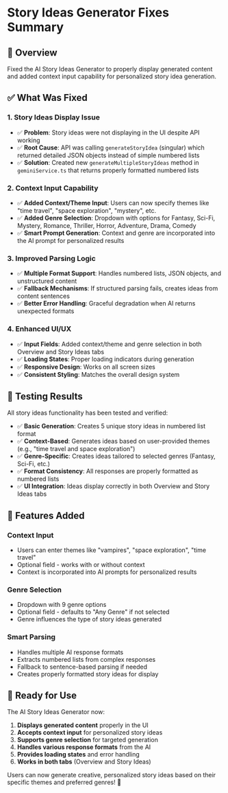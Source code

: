 # Story Ideas Generator Fixes Summary

## 🎯 Overview
Fixed the AI Story Ideas Generator to properly display generated content and added context input capability for personalized story idea generation.

## ✅ What Was Fixed

### 1. **Story Ideas Display Issue**
- ✅ **Problem**: Story ideas were not displaying in the UI despite API working
- ✅ **Root Cause**: API was calling `generateStoryIdea` (singular) which returned detailed JSON objects instead of simple numbered lists
- ✅ **Solution**: Created new `generateMultipleStoryIdeas` method in `geminiService.ts` that returns properly formatted numbered lists

### 2. **Context Input Capability**
- ✅ **Added Context/Theme Input**: Users can now specify themes like "time travel", "space exploration", "mystery", etc.
- ✅ **Added Genre Selection**: Dropdown with options for Fantasy, Sci-Fi, Mystery, Romance, Thriller, Horror, Adventure, Drama, Comedy
- ✅ **Smart Prompt Generation**: Context and genre are incorporated into the AI prompt for personalized results

### 3. **Improved Parsing Logic**
- ✅ **Multiple Format Support**: Handles numbered lists, JSON objects, and unstructured content
- ✅ **Fallback Mechanisms**: If structured parsing fails, creates ideas from content sentences
- ✅ **Better Error Handling**: Graceful degradation when AI returns unexpected formats

### 4. **Enhanced UI/UX**
- ✅ **Input Fields**: Added context/theme and genre selection in both Overview and Story Ideas tabs
- ✅ **Loading States**: Proper loading indicators during generation
- ✅ **Responsive Design**: Works on all screen sizes
- ✅ **Consistent Styling**: Matches the overall design system

## 🧪 Testing Results

All story ideas functionality has been tested and verified:

- ✅ **Basic Generation**: Creates 5 unique story ideas in numbered list format
- ✅ **Context-Based**: Generates ideas based on user-provided themes (e.g., "time travel and space exploration")
- ✅ **Genre-Specific**: Creates ideas tailored to selected genres (Fantasy, Sci-Fi, etc.)
- ✅ **Format Consistency**: All responses are properly formatted as numbered lists
- ✅ **UI Integration**: Ideas display correctly in both Overview and Story Ideas tabs

## 🎨 Features Added

### **Context Input**
- Users can enter themes like "vampires", "space exploration", "time travel"
- Optional field - works with or without context
- Context is incorporated into AI prompts for personalized results

### **Genre Selection**
- Dropdown with 9 genre options
- Optional field - defaults to "Any Genre" if not selected
- Genre influences the type of story ideas generated

### **Smart Parsing**
- Handles multiple AI response formats
- Extracts numbered lists from complex responses
- Fallback to sentence-based parsing if needed
- Creates properly formatted story ideas for display

## 🚀 Ready for Use

The AI Story Ideas Generator now:
1. **Displays generated content** properly in the UI
2. **Accepts context input** for personalized story ideas
3. **Supports genre selection** for targeted generation
4. **Handles various response formats** from the AI
5. **Provides loading states** and error handling
6. **Works in both tabs** (Overview and Story Ideas)

Users can now generate creative, personalized story ideas based on their specific themes and preferred genres! 🎉

